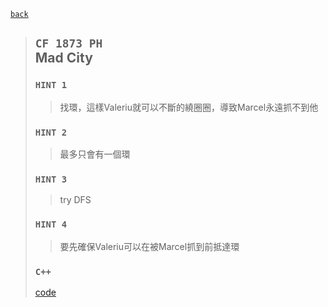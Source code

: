 <link id="style_css" rel="stylesheet" type="text/css" href="/OJ_ans/style.css">

[`back`](../)

> ## `CF 1873 PH`<br>Mad City
> 
> ### `HINT 1`
> > <span class="ET01 hide">找環，這樣Valeriu就可以不斷的繞圈圈，導致Marcel永遠抓不到他</span>
> > 
> 
> ### `HINT 2`
> > <span class="ET01 hide">最多只會有一個環</span>
> > 
> 
> ### `HINT 3`
> > <span class="ET01 hide">try DFS</span>
> > 
> 
> ### `HINT 4`
> > <span class="ET01 hide">要先確保Valeriu可以在被Marcel抓到前抵達環</span>
> > 
> ### `C++`
> [code](../#cf-1873-phmad-city)